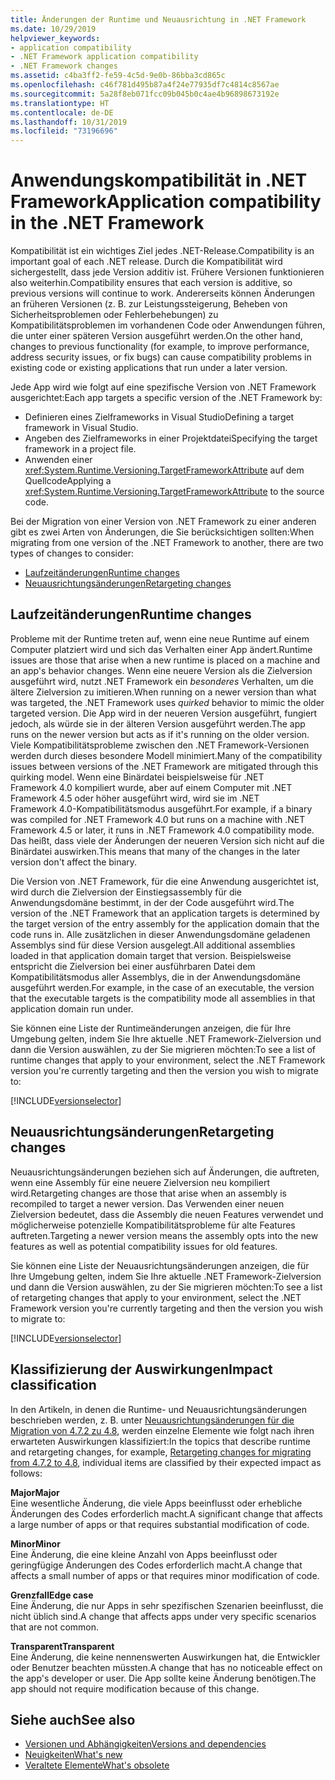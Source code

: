 ```yaml
---
title: Änderungen der Runtime und Neuausrichtung in .NET Framework
ms.date: 10/29/2019
helpviewer_keywords:
- application compatibility
- .NET Framework application compatibility
- .NET Framework changes
ms.assetid: c4ba3ff2-fe59-4c5d-9e0b-86bba3cd865c
ms.openlocfilehash: c46f781d495b87a4f24e77935df7c4814c8567ae
ms.sourcegitcommit: 5a28f8eb071fcc09b045b0c4ae4b96898673192e
ms.translationtype: HT
ms.contentlocale: de-DE
ms.lasthandoff: 10/31/2019
ms.locfileid: "73196696"
---
```

# <a name="application-compatibility-in-the-net-framework"></a><span data-ttu-id="7101d-102">Anwendungskompatibilität in .NET Framework</span><span class="sxs-lookup"><span data-stu-id="7101d-102">Application compatibility in the .NET Framework</span></span>

<span data-ttu-id="7101d-103">Kompatibilität ist ein wichtiges Ziel jedes .NET-Release.</span><span class="sxs-lookup"><span data-stu-id="7101d-103">Compatibility is an important goal of each .NET release.</span></span> <span data-ttu-id="7101d-104">Durch die Kompatibilität wird sichergestellt, dass jede Version additiv ist. Frühere Versionen funktionieren also weiterhin.</span><span class="sxs-lookup"><span data-stu-id="7101d-104">Compatibility ensures that each version is additive, so previous versions will continue to work.</span></span> <span data-ttu-id="7101d-105">Andererseits können Änderungen an früheren Versionen (z. B. zur Leistungssteigerung, Beheben von Sicherheitsproblemen oder Fehlerbehebungen) zu Kompatibilitätsproblemen im vorhandenen Code oder Anwendungen führen, die unter einer späteren Version ausgeführt werden.</span><span class="sxs-lookup"><span data-stu-id="7101d-105">On the other hand, changes to previous functionality (for example, to improve performance, address security issues, or fix bugs) can cause compatibility problems in existing code or existing applications that run under a later version.</span></span>

<span data-ttu-id="7101d-106">Jede App wird wie folgt auf eine spezifische Version von .NET Framework ausgerichtet:</span><span class="sxs-lookup"><span data-stu-id="7101d-106">Each app targets a specific version of the .NET Framework by:</span></span>

- <span data-ttu-id="7101d-107">Definieren eines Zielframeworks in Visual Studio</span><span class="sxs-lookup"><span data-stu-id="7101d-107">Defining a target framework in Visual Studio.</span></span>
- <span data-ttu-id="7101d-108">Angeben des Zielframeworks in einer Projektdatei</span><span class="sxs-lookup"><span data-stu-id="7101d-108">Specifying the target framework in a project file.</span></span>
- <span data-ttu-id="7101d-109">Anwenden einer <xref:System.Runtime.Versioning.TargetFrameworkAttribute> auf dem Quellcode</span><span class="sxs-lookup"><span data-stu-id="7101d-109">Applying a <xref:System.Runtime.Versioning.TargetFrameworkAttribute> to the source code.</span></span>

<span data-ttu-id="7101d-110">Bei der Migration von einer Version von .NET Framework zu einer anderen gibt es zwei Arten von Änderungen, die Sie berücksichtigen sollten:</span><span class="sxs-lookup"><span data-stu-id="7101d-110">When migrating from one version of the .NET Framework to another, there are two types of changes to consider:</span></span>

- [<span data-ttu-id="7101d-111">Laufzeitänderungen</span><span class="sxs-lookup"><span data-stu-id="7101d-111">Runtime changes</span></span>](#runtime-changes)
- [<span data-ttu-id="7101d-112">Neuausrichtungsänderungen</span><span class="sxs-lookup"><span data-stu-id="7101d-112">Retargeting changes</span></span>](#retargeting-changes)

## <a name="runtime-changes"></a><span data-ttu-id="7101d-113">Laufzeitänderungen</span><span class="sxs-lookup"><span data-stu-id="7101d-113">Runtime changes</span></span>

<span data-ttu-id="7101d-114">Probleme mit der Runtime treten auf, wenn eine neue Runtime auf einem Computer platziert wird und sich das Verhalten einer App ändert.</span><span class="sxs-lookup"><span data-stu-id="7101d-114">Runtime issues are those that arise when a new runtime is placed on a machine and an app's behavior changes.</span></span> <span data-ttu-id="7101d-115">Wenn eine neuere Version als die Zielversion ausgeführt wird, nutzt .NET Framework ein *besonderes* Verhalten, um die ältere Zielversion zu imitieren.</span><span class="sxs-lookup"><span data-stu-id="7101d-115">When running on a newer version than what was targeted, the .NET Framework uses *quirked* behavior to mimic the older targeted version.</span></span> <span data-ttu-id="7101d-116">Die App wird in der neueren Version ausgeführt, fungiert jedoch, als würde sie in der älteren Version ausgeführt werden.</span><span class="sxs-lookup"><span data-stu-id="7101d-116">The app runs on the newer version but acts as if it's running on the older version.</span></span> <span data-ttu-id="7101d-117">Viele Kompatibilitätsprobleme zwischen den .NET Framework-Versionen werden durch dieses besondere Modell minimiert.</span><span class="sxs-lookup"><span data-stu-id="7101d-117">Many of the compatibility issues between versions of the .NET Framework are mitigated through this quirking model.</span></span> <span data-ttu-id="7101d-118">Wenn eine Binärdatei beispielsweise für .NET Framework 4.0 kompiliert wurde, aber auf einem Computer mit .NET Framework 4.5 oder höher ausgeführt wird, wird sie im .NET Framework 4.0-Kompatibilitätsmodus ausgeführt.</span><span class="sxs-lookup"><span data-stu-id="7101d-118">For example, if a binary was compiled for .NET Framework 4.0 but runs on a machine with .NET Framework 4.5 or later, it runs in .NET Framework 4.0 compatibility mode.</span></span> <span data-ttu-id="7101d-119">Das heißt, dass viele der Änderungen der neueren Version sich nicht auf die Binärdatei auswirken.</span><span class="sxs-lookup"><span data-stu-id="7101d-119">This means that many of the changes in the later version don't affect the binary.</span></span>

<span data-ttu-id="7101d-120">Die Version von .NET Framework, für die eine Anwendung ausgerichtet ist, wird durch die Zielversion der Einstiegsassembly für die Anwendungsdomäne bestimmt, in der der Code ausgeführt wird.</span><span class="sxs-lookup"><span data-stu-id="7101d-120">The version of the .NET Framework that an application targets is determined by the target version of the entry assembly for the application domain that the code runs in.</span></span> <span data-ttu-id="7101d-121">Alle zusätzlichen in dieser Anwendungsdomäne geladenen Assemblys sind für diese Version ausgelegt.</span><span class="sxs-lookup"><span data-stu-id="7101d-121">All additional assemblies loaded in that application domain target that version.</span></span> <span data-ttu-id="7101d-122">Beispielsweise entspricht die Zielversion bei einer ausführbaren Datei dem Kompatibilitätsmodus aller Assemblys, die in der Anwendungsdomäne ausgeführt werden.</span><span class="sxs-lookup"><span data-stu-id="7101d-122">For example, in the case of an executable, the version that the executable targets is the compatibility mode all assemblies in that application domain run under.</span></span>

<span data-ttu-id="7101d-123">Sie können eine Liste der Runtimeänderungen anzeigen, die für Ihre Umgebung gelten, indem Sie Ihre aktuelle .NET Framework-Zielversion und dann die Version auswählen, zu der Sie migrieren möchten:</span><span class="sxs-lookup"><span data-stu-id="7101d-123">To see a list of runtime changes that apply to your environment, select the .NET Framework version you're currently targeting and then the version you wish to migrate to:</span></span>

[!INCLUDE[versionselector](../../../includes/migration-guide/runtime/versionselector.md)]

## <a name="retargeting-changes"></a><span data-ttu-id="7101d-124">Neuausrichtungsänderungen</span><span class="sxs-lookup"><span data-stu-id="7101d-124">Retargeting changes</span></span>

<span data-ttu-id="7101d-125">Neuausrichtungsänderungen beziehen sich auf Änderungen, die auftreten, wenn eine Assembly für eine neuere Zielversion neu kompiliert wird.</span><span class="sxs-lookup"><span data-stu-id="7101d-125">Retargeting changes are those that arise when an assembly is recompiled to target a newer version.</span></span> <span data-ttu-id="7101d-126">Das Verwenden einer neuen Zielversion bedeutet, dass die Assembly die neuen Features verwendet und möglicherweise potenzielle Kompatibilitätsprobleme für alte Features auftreten.</span><span class="sxs-lookup"><span data-stu-id="7101d-126">Targeting a newer version means the assembly opts into the new features as well as potential compatibility issues for old features.</span></span>

<span data-ttu-id="7101d-127">Sie können eine Liste der Neuausrichtungsänderungen anzeigen, die für Ihre Umgebung gelten, indem Sie Ihre aktuelle .NET Framework-Zielversion und dann die Version auswählen, zu der Sie migrieren möchten:</span><span class="sxs-lookup"><span data-stu-id="7101d-127">To see a list of retargeting changes that apply to your environment, select the .NET Framework version you're currently targeting and then the version you wish to migrate to:</span></span>

[!INCLUDE[versionselector](../../../includes/migration-guide/retargeting/versionselector.md)]

## <a name="impact-classification"></a><span data-ttu-id="7101d-128">Klassifizierung der Auswirkungen</span><span class="sxs-lookup"><span data-stu-id="7101d-128">Impact classification</span></span>

<span data-ttu-id="7101d-129">In den Artikeln, in denen die Runtime- und Neuausrichtungsänderungen beschrieben werden, z. B. unter [Neuausrichtungsänderungen für die Migration von 4.7.2 zu 4.8](retargeting/4.7.2-4.8.md), werden einzelne Elemente wie folgt nach ihren erwarteten Auswirkungen klassifiziert:</span><span class="sxs-lookup"><span data-stu-id="7101d-129">In the topics that describe runtime and retargeting changes, for example, [Retargeting changes for migrating from 4.7.2 to 4.8](retargeting/4.7.2-4.8.md), individual items are classified by their expected impact as follows:</span></span>

<span data-ttu-id="7101d-130">**Major**</span><span class="sxs-lookup"><span data-stu-id="7101d-130">**Major**</span></span>\
<span data-ttu-id="7101d-131">Eine wesentliche Änderung, die viele Apps beeinflusst oder erhebliche Änderungen des Codes erforderlich macht.</span><span class="sxs-lookup"><span data-stu-id="7101d-131">A significant change that affects a large number of apps or that requires substantial modification of code.</span></span>

<span data-ttu-id="7101d-132">**Minor**</span><span class="sxs-lookup"><span data-stu-id="7101d-132">**Minor**</span></span>\
<span data-ttu-id="7101d-133">Eine Änderung, die eine kleine Anzahl von Apps beeinflusst oder geringfügige Änderungen des Codes erforderlich macht.</span><span class="sxs-lookup"><span data-stu-id="7101d-133">A change that affects a small number of apps or that requires minor modification of code.</span></span>

<span data-ttu-id="7101d-134">**Grenzfall**</span><span class="sxs-lookup"><span data-stu-id="7101d-134">**Edge case**</span></span>\
<span data-ttu-id="7101d-135">Eine Änderung, die nur Apps in sehr spezifischen Szenarien beeinflusst, die nicht üblich sind.</span><span class="sxs-lookup"><span data-stu-id="7101d-135">A change that affects apps under very specific scenarios that are not common.</span></span>

<span data-ttu-id="7101d-136">**Transparent**</span><span class="sxs-lookup"><span data-stu-id="7101d-136">**Transparent**</span></span>\
<span data-ttu-id="7101d-137">Eine Änderung, die keine nennenswerten Auswirkungen hat, die Entwickler oder Benutzer beachten müssten.</span><span class="sxs-lookup"><span data-stu-id="7101d-137">A change that has no noticeable effect on the app's developer or user.</span></span> <span data-ttu-id="7101d-138">Die App sollte keine Änderung benötigen.</span><span class="sxs-lookup"><span data-stu-id="7101d-138">The app should not require modification because of this change.</span></span>

## <a name="see-also"></a><span data-ttu-id="7101d-139">Siehe auch</span><span class="sxs-lookup"><span data-stu-id="7101d-139">See also</span></span>

- [<span data-ttu-id="7101d-140">Versionen und Abhängigkeiten</span><span class="sxs-lookup"><span data-stu-id="7101d-140">Versions and dependencies</span></span>](versions-and-dependencies.md)
- [<span data-ttu-id="7101d-141">Neuigkeiten</span><span class="sxs-lookup"><span data-stu-id="7101d-141">What's new</span></span>](../whats-new/index.md)
- [<span data-ttu-id="7101d-142">Veraltete Elemente</span><span class="sxs-lookup"><span data-stu-id="7101d-142">What's obsolete</span></span>](../whats-new/whats-obsolete.md)
